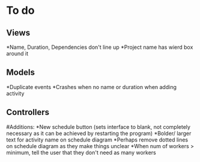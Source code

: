 # To do
## Views
*Name, Duration, Dependencies don't line up
*Project name has wierd box around it

## Models
*Duplicate events
*Crashes when no name or duration when adding activity

## Controllers


#Additions:
*New schedule button (sets interface to blank, not completely necessary as it can be achieved by restarting the program)
*Bolder/ larger text for activity name on schedule diagram
*Perhaps remove dotted lines on schedule diagram as they make things unclear
*When num of workers > minimum, tell the user that they don't need as many workers
